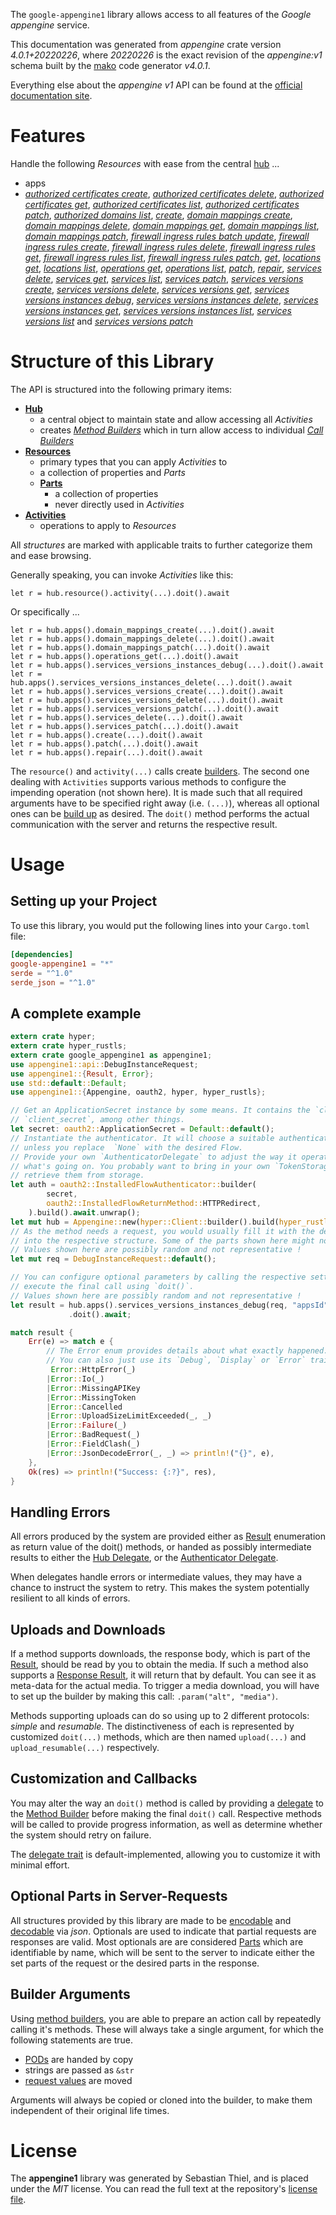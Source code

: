 <!---
DO NOT EDIT !
This file was generated automatically from 'src/generator/templates/api/README.md.mako'
DO NOT EDIT !
-->
The `google-appengine1` library allows access to all features of the *Google appengine* service.

This documentation was generated from *appengine* crate version *4.0.1+20220226*, where *20220226* is the exact revision of the *appengine:v1* schema built by the [mako](http://www.makotemplates.org/) code generator *v4.0.1*.

Everything else about the *appengine* *v1* API can be found at the
[official documentation site](https://cloud.google.com/appengine/docs/admin-api/).
# Features

Handle the following *Resources* with ease from the central [hub](https://docs.rs/google-appengine1/4.0.1+20220226/google_appengine1/Appengine) ... 

* apps
 * [*authorized certificates create*](https://docs.rs/google-appengine1/4.0.1+20220226/google_appengine1/api::AppAuthorizedCertificateCreateCall), [*authorized certificates delete*](https://docs.rs/google-appengine1/4.0.1+20220226/google_appengine1/api::AppAuthorizedCertificateDeleteCall), [*authorized certificates get*](https://docs.rs/google-appengine1/4.0.1+20220226/google_appengine1/api::AppAuthorizedCertificateGetCall), [*authorized certificates list*](https://docs.rs/google-appengine1/4.0.1+20220226/google_appengine1/api::AppAuthorizedCertificateListCall), [*authorized certificates patch*](https://docs.rs/google-appengine1/4.0.1+20220226/google_appengine1/api::AppAuthorizedCertificatePatchCall), [*authorized domains list*](https://docs.rs/google-appengine1/4.0.1+20220226/google_appengine1/api::AppAuthorizedDomainListCall), [*create*](https://docs.rs/google-appengine1/4.0.1+20220226/google_appengine1/api::AppCreateCall), [*domain mappings create*](https://docs.rs/google-appengine1/4.0.1+20220226/google_appengine1/api::AppDomainMappingCreateCall), [*domain mappings delete*](https://docs.rs/google-appengine1/4.0.1+20220226/google_appengine1/api::AppDomainMappingDeleteCall), [*domain mappings get*](https://docs.rs/google-appengine1/4.0.1+20220226/google_appengine1/api::AppDomainMappingGetCall), [*domain mappings list*](https://docs.rs/google-appengine1/4.0.1+20220226/google_appengine1/api::AppDomainMappingListCall), [*domain mappings patch*](https://docs.rs/google-appengine1/4.0.1+20220226/google_appengine1/api::AppDomainMappingPatchCall), [*firewall ingress rules batch update*](https://docs.rs/google-appengine1/4.0.1+20220226/google_appengine1/api::AppFirewallIngressRuleBatchUpdateCall), [*firewall ingress rules create*](https://docs.rs/google-appengine1/4.0.1+20220226/google_appengine1/api::AppFirewallIngressRuleCreateCall), [*firewall ingress rules delete*](https://docs.rs/google-appengine1/4.0.1+20220226/google_appengine1/api::AppFirewallIngressRuleDeleteCall), [*firewall ingress rules get*](https://docs.rs/google-appengine1/4.0.1+20220226/google_appengine1/api::AppFirewallIngressRuleGetCall), [*firewall ingress rules list*](https://docs.rs/google-appengine1/4.0.1+20220226/google_appengine1/api::AppFirewallIngressRuleListCall), [*firewall ingress rules patch*](https://docs.rs/google-appengine1/4.0.1+20220226/google_appengine1/api::AppFirewallIngressRulePatchCall), [*get*](https://docs.rs/google-appengine1/4.0.1+20220226/google_appengine1/api::AppGetCall), [*locations get*](https://docs.rs/google-appengine1/4.0.1+20220226/google_appengine1/api::AppLocationGetCall), [*locations list*](https://docs.rs/google-appengine1/4.0.1+20220226/google_appengine1/api::AppLocationListCall), [*operations get*](https://docs.rs/google-appengine1/4.0.1+20220226/google_appengine1/api::AppOperationGetCall), [*operations list*](https://docs.rs/google-appengine1/4.0.1+20220226/google_appengine1/api::AppOperationListCall), [*patch*](https://docs.rs/google-appengine1/4.0.1+20220226/google_appengine1/api::AppPatchCall), [*repair*](https://docs.rs/google-appengine1/4.0.1+20220226/google_appengine1/api::AppRepairCall), [*services delete*](https://docs.rs/google-appengine1/4.0.1+20220226/google_appengine1/api::AppServiceDeleteCall), [*services get*](https://docs.rs/google-appengine1/4.0.1+20220226/google_appengine1/api::AppServiceGetCall), [*services list*](https://docs.rs/google-appengine1/4.0.1+20220226/google_appengine1/api::AppServiceListCall), [*services patch*](https://docs.rs/google-appengine1/4.0.1+20220226/google_appengine1/api::AppServicePatchCall), [*services versions create*](https://docs.rs/google-appengine1/4.0.1+20220226/google_appengine1/api::AppServiceVersionCreateCall), [*services versions delete*](https://docs.rs/google-appengine1/4.0.1+20220226/google_appengine1/api::AppServiceVersionDeleteCall), [*services versions get*](https://docs.rs/google-appengine1/4.0.1+20220226/google_appengine1/api::AppServiceVersionGetCall), [*services versions instances debug*](https://docs.rs/google-appengine1/4.0.1+20220226/google_appengine1/api::AppServiceVersionInstanceDebugCall), [*services versions instances delete*](https://docs.rs/google-appengine1/4.0.1+20220226/google_appengine1/api::AppServiceVersionInstanceDeleteCall), [*services versions instances get*](https://docs.rs/google-appengine1/4.0.1+20220226/google_appengine1/api::AppServiceVersionInstanceGetCall), [*services versions instances list*](https://docs.rs/google-appengine1/4.0.1+20220226/google_appengine1/api::AppServiceVersionInstanceListCall), [*services versions list*](https://docs.rs/google-appengine1/4.0.1+20220226/google_appengine1/api::AppServiceVersionListCall) and [*services versions patch*](https://docs.rs/google-appengine1/4.0.1+20220226/google_appengine1/api::AppServiceVersionPatchCall)




# Structure of this Library

The API is structured into the following primary items:

* **[Hub](https://docs.rs/google-appengine1/4.0.1+20220226/google_appengine1/Appengine)**
    * a central object to maintain state and allow accessing all *Activities*
    * creates [*Method Builders*](https://docs.rs/google-appengine1/4.0.1+20220226/google_appengine1/client::MethodsBuilder) which in turn
      allow access to individual [*Call Builders*](https://docs.rs/google-appengine1/4.0.1+20220226/google_appengine1/client::CallBuilder)
* **[Resources](https://docs.rs/google-appengine1/4.0.1+20220226/google_appengine1/client::Resource)**
    * primary types that you can apply *Activities* to
    * a collection of properties and *Parts*
    * **[Parts](https://docs.rs/google-appengine1/4.0.1+20220226/google_appengine1/client::Part)**
        * a collection of properties
        * never directly used in *Activities*
* **[Activities](https://docs.rs/google-appengine1/4.0.1+20220226/google_appengine1/client::CallBuilder)**
    * operations to apply to *Resources*

All *structures* are marked with applicable traits to further categorize them and ease browsing.

Generally speaking, you can invoke *Activities* like this:

```Rust,ignore
let r = hub.resource().activity(...).doit().await
```

Or specifically ...

```ignore
let r = hub.apps().domain_mappings_create(...).doit().await
let r = hub.apps().domain_mappings_delete(...).doit().await
let r = hub.apps().domain_mappings_patch(...).doit().await
let r = hub.apps().operations_get(...).doit().await
let r = hub.apps().services_versions_instances_debug(...).doit().await
let r = hub.apps().services_versions_instances_delete(...).doit().await
let r = hub.apps().services_versions_create(...).doit().await
let r = hub.apps().services_versions_delete(...).doit().await
let r = hub.apps().services_versions_patch(...).doit().await
let r = hub.apps().services_delete(...).doit().await
let r = hub.apps().services_patch(...).doit().await
let r = hub.apps().create(...).doit().await
let r = hub.apps().patch(...).doit().await
let r = hub.apps().repair(...).doit().await
```

The `resource()` and `activity(...)` calls create [builders][builder-pattern]. The second one dealing with `Activities` 
supports various methods to configure the impending operation (not shown here). It is made such that all required arguments have to be 
specified right away (i.e. `(...)`), whereas all optional ones can be [build up][builder-pattern] as desired.
The `doit()` method performs the actual communication with the server and returns the respective result.

# Usage

## Setting up your Project

To use this library, you would put the following lines into your `Cargo.toml` file:

```toml
[dependencies]
google-appengine1 = "*"
serde = "^1.0"
serde_json = "^1.0"
```

## A complete example

```Rust
extern crate hyper;
extern crate hyper_rustls;
extern crate google_appengine1 as appengine1;
use appengine1::api::DebugInstanceRequest;
use appengine1::{Result, Error};
use std::default::Default;
use appengine1::{Appengine, oauth2, hyper, hyper_rustls};

// Get an ApplicationSecret instance by some means. It contains the `client_id` and 
// `client_secret`, among other things.
let secret: oauth2::ApplicationSecret = Default::default();
// Instantiate the authenticator. It will choose a suitable authentication flow for you, 
// unless you replace  `None` with the desired Flow.
// Provide your own `AuthenticatorDelegate` to adjust the way it operates and get feedback about 
// what's going on. You probably want to bring in your own `TokenStorage` to persist tokens and
// retrieve them from storage.
let auth = oauth2::InstalledFlowAuthenticator::builder(
        secret,
        oauth2::InstalledFlowReturnMethod::HTTPRedirect,
    ).build().await.unwrap();
let mut hub = Appengine::new(hyper::Client::builder().build(hyper_rustls::HttpsConnectorBuilder::new().with_native_roots().https_or_http().enable_http1().enable_http2().build()), auth);
// As the method needs a request, you would usually fill it with the desired information
// into the respective structure. Some of the parts shown here might not be applicable !
// Values shown here are possibly random and not representative !
let mut req = DebugInstanceRequest::default();

// You can configure optional parameters by calling the respective setters at will, and
// execute the final call using `doit()`.
// Values shown here are possibly random and not representative !
let result = hub.apps().services_versions_instances_debug(req, "appsId", "servicesId", "versionsId", "instancesId")
             .doit().await;

match result {
    Err(e) => match e {
        // The Error enum provides details about what exactly happened.
        // You can also just use its `Debug`, `Display` or `Error` traits
         Error::HttpError(_)
        |Error::Io(_)
        |Error::MissingAPIKey
        |Error::MissingToken
        |Error::Cancelled
        |Error::UploadSizeLimitExceeded(_, _)
        |Error::Failure(_)
        |Error::BadRequest(_)
        |Error::FieldClash(_)
        |Error::JsonDecodeError(_, _) => println!("{}", e),
    },
    Ok(res) => println!("Success: {:?}", res),
}

```
## Handling Errors

All errors produced by the system are provided either as [Result](https://docs.rs/google-appengine1/4.0.1+20220226/google_appengine1/client::Result) enumeration as return value of
the doit() methods, or handed as possibly intermediate results to either the 
[Hub Delegate](https://docs.rs/google-appengine1/4.0.1+20220226/google_appengine1/client::Delegate), or the [Authenticator Delegate](https://docs.rs/yup-oauth2/*/yup_oauth2/trait.AuthenticatorDelegate.html).

When delegates handle errors or intermediate values, they may have a chance to instruct the system to retry. This 
makes the system potentially resilient to all kinds of errors.

## Uploads and Downloads
If a method supports downloads, the response body, which is part of the [Result](https://docs.rs/google-appengine1/4.0.1+20220226/google_appengine1/client::Result), should be
read by you to obtain the media.
If such a method also supports a [Response Result](https://docs.rs/google-appengine1/4.0.1+20220226/google_appengine1/client::ResponseResult), it will return that by default.
You can see it as meta-data for the actual media. To trigger a media download, you will have to set up the builder by making
this call: `.param("alt", "media")`.

Methods supporting uploads can do so using up to 2 different protocols: 
*simple* and *resumable*. The distinctiveness of each is represented by customized 
`doit(...)` methods, which are then named `upload(...)` and `upload_resumable(...)` respectively.

## Customization and Callbacks

You may alter the way an `doit()` method is called by providing a [delegate](https://docs.rs/google-appengine1/4.0.1+20220226/google_appengine1/client::Delegate) to the 
[Method Builder](https://docs.rs/google-appengine1/4.0.1+20220226/google_appengine1/client::CallBuilder) before making the final `doit()` call. 
Respective methods will be called to provide progress information, as well as determine whether the system should 
retry on failure.

The [delegate trait](https://docs.rs/google-appengine1/4.0.1+20220226/google_appengine1/client::Delegate) is default-implemented, allowing you to customize it with minimal effort.

## Optional Parts in Server-Requests

All structures provided by this library are made to be [encodable](https://docs.rs/google-appengine1/4.0.1+20220226/google_appengine1/client::RequestValue) and 
[decodable](https://docs.rs/google-appengine1/4.0.1+20220226/google_appengine1/client::ResponseResult) via *json*. Optionals are used to indicate that partial requests are responses 
are valid.
Most optionals are are considered [Parts](https://docs.rs/google-appengine1/4.0.1+20220226/google_appengine1/client::Part) which are identifiable by name, which will be sent to 
the server to indicate either the set parts of the request or the desired parts in the response.

## Builder Arguments

Using [method builders](https://docs.rs/google-appengine1/4.0.1+20220226/google_appengine1/client::CallBuilder), you are able to prepare an action call by repeatedly calling it's methods.
These will always take a single argument, for which the following statements are true.

* [PODs][wiki-pod] are handed by copy
* strings are passed as `&str`
* [request values](https://docs.rs/google-appengine1/4.0.1+20220226/google_appengine1/client::RequestValue) are moved

Arguments will always be copied or cloned into the builder, to make them independent of their original life times.

[wiki-pod]: http://en.wikipedia.org/wiki/Plain_old_data_structure
[builder-pattern]: http://en.wikipedia.org/wiki/Builder_pattern
[google-go-api]: https://github.com/google/google-api-go-client

# License
The **appengine1** library was generated by Sebastian Thiel, and is placed 
under the *MIT* license.
You can read the full text at the repository's [license file][repo-license].

[repo-license]: https://github.com/Byron/google-apis-rsblob/main/LICENSE.md

